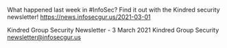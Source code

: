 What happened last week in #InfoSec? Find it out with the Kindred security newsletter!
https://news.infosecgur.us/2021-03-01

Kindred Group Security Newsletter - 3 March 2021
Kindred Group Security
newsletter@infosecgur.us
 